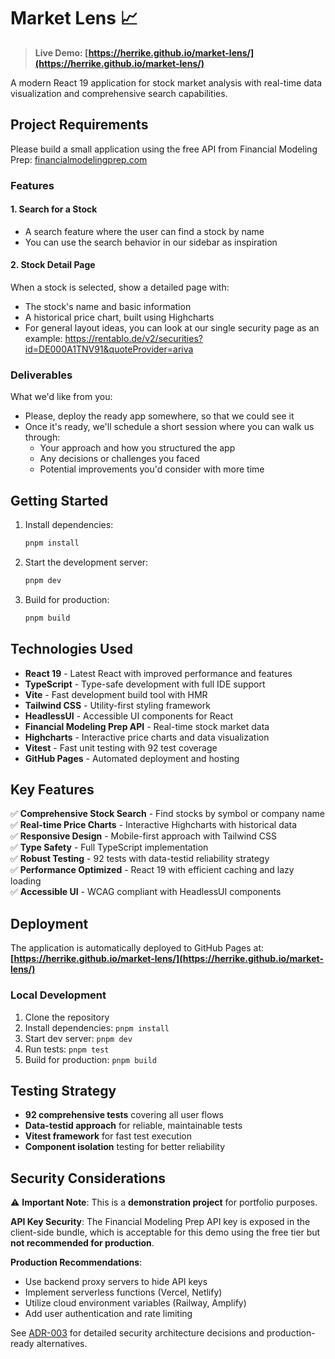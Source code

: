 # Market Lens 📈

> **Live Demo: [https://herrike.github.io/market-lens/](https://herrike.github.io/market-lens/)**

A modern React 19 application for stock market analysis with real-time data visualization and comprehensive search capabilities.

## Project Requirements

Please build a small application using the free API from Financial Modeling Prep: [financialmodelingprep.com](https://financialmodelingprep.com)

### Features

#### 1. Search for a Stock

- A search feature where the user can find a stock by name
- You can use the search behavior in our sidebar as inspiration

#### 2. Stock Detail Page

When a stock is selected, show a detailed page with:

- The stock's name and basic information
- A historical price chart, built using Highcharts
- For general layout ideas, you can look at our single security page as an example: https://rentablo.de/v2/securities?id=DE000A1TNV91&quoteProvider=ariva

### Deliverables

What we'd like from you:

- Please, deploy the ready app somewhere, so that we could see it
- Once it's ready, we'll schedule a short session where you can walk us through:
  - Your approach and how you structured the app
  - Any decisions or challenges you faced
  - Potential improvements you'd consider with more time

## Getting Started

1. Install dependencies:

   ```bash
   pnpm install
   ```

2. Start the development server:

   ```bash
   pnpm dev
   ```

3. Build for production:
   ```bash
   pnpm build
   ```

## Technologies Used

- **React 19** - Latest React with improved performance and features
- **TypeScript** - Type-safe development with full IDE support
- **Vite** - Fast development build tool with HMR
- **Tailwind CSS** - Utility-first styling framework
- **HeadlessUI** - Accessible UI components for React
- **Financial Modeling Prep API** - Real-time stock market data
- **Highcharts** - Interactive price charts and data visualization
- **Vitest** - Fast unit testing with 92 test coverage
- **GitHub Pages** - Automated deployment and hosting

## Key Features

✅ **Comprehensive Stock Search** - Find stocks by symbol or company name  
✅ **Real-time Price Charts** - Interactive Highcharts with historical data  
✅ **Responsive Design** - Mobile-first approach with Tailwind CSS  
✅ **Type Safety** - Full TypeScript implementation  
✅ **Robust Testing** - 92 tests with data-testid reliability strategy  
✅ **Performance Optimized** - React 19 with efficient caching and lazy loading  
✅ **Accessible UI** - WCAG compliant with HeadlessUI components

## Deployment

The application is automatically deployed to GitHub Pages at:
**[https://herrike.github.io/market-lens/](https://herrike.github.io/market-lens/)**

### Local Development

1. Clone the repository
2. Install dependencies: `pnpm install`
3. Start dev server: `pnpm dev`
4. Run tests: `pnpm test`
5. Build for production: `pnpm build`

## Testing Strategy

- **92 comprehensive tests** covering all user flows
- **Data-testid approach** for reliable, maintainable tests
- **Vitest framework** for fast test execution
- **Component isolation** testing for better reliability

## Security Considerations

⚠️ **Important Note**: This is a **demonstration project** for portfolio purposes.

**API Key Security**: The Financial Modeling Prep API key is exposed in the client-side bundle, which is acceptable for this demo using the free tier but **not recommended for production**.

**Production Recommendations**:

- Use backend proxy servers to hide API keys
- Implement serverless functions (Vercel, Netlify)
- Utilize cloud environment variables (Railway, Amplify)
- Add user authentication and rate limiting

See [ADR-003](./docs/adr/003-api-key-security-considerations.md) for detailed security architecture decisions and production-ready alternatives.
